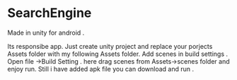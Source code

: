 # SearchEngine
Made in unity for android . 


Its responsibe app. 
Just create unity project and replace your porjects Assets folder with my following Assets folder. 
Add scenes in build settings . Open file ->Build Setting . here drag scenes from Assets->scenes folder and enjoy run.
Still i have added apk file you can download and run .
